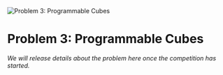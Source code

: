 <image src="../images/cubes.png" align="center" alt="Problem 3: Programmable Cubes"/>

# Problem 3: Programmable Cubes

*We will release details about the problem here once the competition
has started.*
